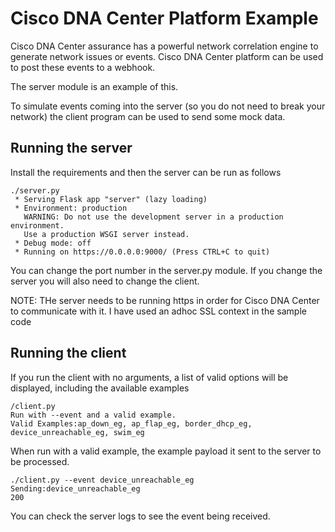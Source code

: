 # Cisco DNA Center  Platform Example
Cisco DNA Center assurance has a powerful network correlation engine to generate network issues or events. 
Cisco DNA Center platform can be used to post these events to a webhook.

The server module is an example of this.

To simulate events coming into the server (so you do not need to break your network) the client program can be used 
to send some mock data.

## Running the server
Install the requirements and then the server can be run as follows

```buildoutcfg
./server.py 
 * Serving Flask app "server" (lazy loading)
 * Environment: production
   WARNING: Do not use the development server in a production environment.
   Use a production WSGI server instead.
 * Debug mode: off
 * Running on https://0.0.0.0:9000/ (Press CTRL+C to quit)

```

You can change the port number in the server.py module.   If you change the server you will also need to change the client.
 
NOTE:  THe server needs to be running https in order for Cisco DNA Center to communicate with it.  I have used an adhoc SSL context in the sample code

## Running the client
If you run the client with no arguments, a list of valid options will be displayed, including the available examples

```buildoutcfg
/client.py 
Run with --event and a valid example.
Valid Examples:ap_down_eg, ap_flap_eg, border_dhcp_eg, device_unreachable_eg, swim_eg
```

When run with a valid example, the example payload it sent to the server to be processed.
```buildoutcfg
./client.py --event device_unreachable_eg
Sending:device_unreachable_eg
200

```

You can check the server logs to see the event being received.


